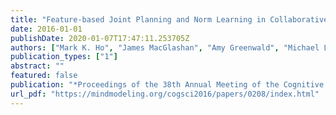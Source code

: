 ```yaml
---
title: "Feature-based Joint Planning and Norm Learning in Collaborative Games"
date: 2016-01-01
publishDate: 2020-01-07T17:47:11.253705Z
authors: ["Mark K. Ho", "James MacGlashan", "Amy Greenwald", "Michael L. Littman", "Elizabeth Hilliard", "Carl Trimbach", "Stephen Brawner", "Josh Tenenbaum", "Max Kleiman-Weiner", "Joseph L. Austerweil"]
publication_types: ["1"]
abstract: ""
featured: false
publication: "*Proceedings of the 38th Annual Meeting of the Cognitive Science Society, Recogbizing and Representing Events, CogSci 2016, Philadelphia, PA, USA, August 10-13, 2016*"
url_pdf: "https://mindmodeling.org/cogsci2016/papers/0208/index.html"
---
```


